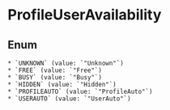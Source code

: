 # ProfileUserAvailability

## Enum

    * `UNKNOWN` (value: `"Unknown"`)
    * `FREE` (value: `"Free"`)
    * `BUSY` (value: `"Busy"`)
    * `HIDDEN` (value: `"Hidden"`)
    * `PROFILEAUTO` (value: `"ProfileAuto"`)
    * `USERAUTO` (value: `"UserAuto"`)
